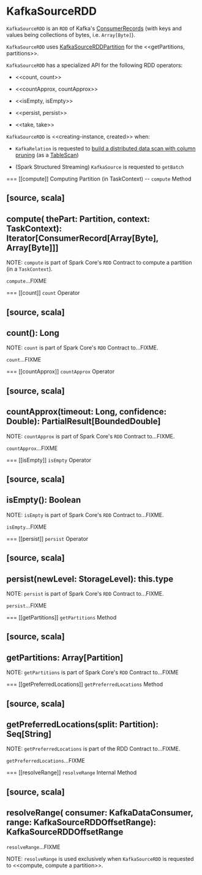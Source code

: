 # KafkaSourceRDD

`KafkaSourceRDD` is an `RDD` of Kafka's [ConsumerRecords](https://kafka.apache.org/20/javadoc/org/apache/kafka/clients/consumer/ConsumerRecords.html) (with keys and values being collections of bytes, i.e. `Array[Byte]`).

`KafkaSourceRDD` uses [KafkaSourceRDDPartition](KafkaSourceRDDPartition.md) for the <<getPartitions, partitions>>.

`KafkaSourceRDD` has a specialized API for the following RDD operators:

* <<count, count>>

* <<countApprox, countApprox>>

* <<isEmpty, isEmpty>>

* <<persist, persist>>

* <<take, take>>

`KafkaSourceRDD` is <<creating-instance, created>> when:

* `KafkaRelation` is requested to [build a distributed data scan with column pruning](KafkaRelation.md#buildScan) (as a [TableScan](../../TableScan.md))

* (Spark Structured Streaming) `KafkaSource` is requested to `getBatch`

=== [[compute]] Computing Partition (in TaskContext) -- `compute` Method

[source, scala]
----
compute(
  thePart: Partition,
  context: TaskContext): Iterator[ConsumerRecord[Array[Byte], Array[Byte]]]
----

NOTE: `compute` is part of Spark Core's `RDD` Contract to compute a partition (in a `TaskContext`).

`compute`...FIXME

=== [[count]] `count` Operator

[source, scala]
----
count(): Long
----

NOTE: `count` is part of Spark Core's `RDD` Contract to...FIXME.

`count`...FIXME

=== [[countApprox]] `countApprox` Operator

[source, scala]
----
countApprox(timeout: Long, confidence: Double): PartialResult[BoundedDouble]
----

NOTE: `countApprox` is part of Spark Core's `RDD` Contract to...FIXME.

`countApprox`...FIXME

=== [[isEmpty]] `isEmpty` Operator

[source, scala]
----
isEmpty(): Boolean
----

NOTE: `isEmpty` is part of Spark Core's `RDD` Contract to...FIXME.

`isEmpty`...FIXME

=== [[persist]] `persist` Operator

[source, scala]
----
persist(newLevel: StorageLevel): this.type
----

NOTE: `persist` is part of Spark Core's `RDD` Contract to...FIXME.

`persist`...FIXME

=== [[getPartitions]] `getPartitions` Method

[source, scala]
----
getPartitions: Array[Partition]
----

NOTE: `getPartitions` is part of Spark Core's `RDD` Contract to...FIXME

=== [[getPreferredLocations]] `getPreferredLocations` Method

[source, scala]
----
getPreferredLocations(split: Partition): Seq[String]
----

NOTE: `getPreferredLocations` is part of the RDD Contract to...FIXME.

`getPreferredLocations`...FIXME

=== [[resolveRange]] `resolveRange` Internal Method

[source, scala]
----
resolveRange(
  consumer: KafkaDataConsumer,
  range: KafkaSourceRDDOffsetRange): KafkaSourceRDDOffsetRange
----

`resolveRange`...FIXME

NOTE: `resolveRange` is used exclusively when `KafkaSourceRDD` is requested to <<compute, compute a partition>>.
